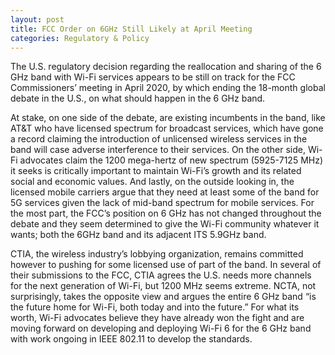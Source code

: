 ```yaml
---
layout: post
title: FCC Order on 6GHz Still Likely at April Meeting
categories: Regulatory & Policy
---
```


The U.S. regulatory decision regarding the reallocation and sharing of the 6 GHz band with Wi-Fi services appears to be still on track for the FCC Commissioners’ meeting in April 2020, by which ending the 18-month global debate in the U.S., on what should happen in the 6 GHz band.

At stake, on one side of the debate, are existing incumbents in the band, like AT&T who have licensed spectrum for broadcast services, which have gone a record claiming the introduction of unlicensed wireless services in the band will case adverse interference to their services.  On the other side, Wi-Fi advocates claim the 1200 mega-hertz of new spectrum (5925-7125 MHz) it seeks is critically important to maintain Wi-Fi’s growth and its related social and economic values.  And lastly, on the outside looking in, the licensed mobile carriers argue that they need at least some of the band for 5G services given the lack of mid-band spectrum for mobile services.  For the most part, the FCC’s position on 6 GHz has not changed throughout the debate and they seem determined to give the Wi-Fi community whatever it wants; both the 6GHz band and its adjacent ITS 5.9GHz band.  

CTIA, the wireless industry’s lobbying organization, remains committed however to pushing for some licensed use of part of the band.  In several of their submissions to the FCC, CTIA agrees the U.S. needs more channels for the next generation of Wi-Fi, but 1200 MHz seems extreme.  NCTA, not surprisingly, takes the opposite view and argues the entire 6 GHz band “is the future home for Wi-Fi, both today and into the future.”  For what its worth, Wi-Fi advocates believe they have already won the fight and are moving forward on developing and deploying Wi-Fi 6 for the 6 GHz band with work ongoing in IEEE 802.11 to develop the standards.
